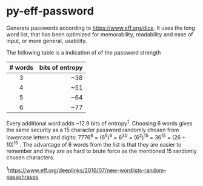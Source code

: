 # py-eff-password

Generate passwords according to https://www.eff.org/dice. It uses the long word list, that has been optimized for memorability, readability and ease of input, or more general, usability.

The following table is a indication of of the password strength

| # words | bits of entropy |
|:-------:|----------------:|
| 3 | ~38 |
| 4 | ~51 |
| 5 | ~64 |
| 6 | ~77 |

Every additional word adds ~12.9 bits of entropy<sup>1</sup>. 
Choosing 6 words gives the same security as a 15 character password randomly chosen from lowercase letters and digits: 7776<sup>6</sup> = (6<sup>5</sup>)<sup>6</sup> = 6<sup>30</sup> = (6<sup>2</sup>)<sup>15</sup> = 36<sup>15</sup> = (26 + 10)<sup>15</sup> <!-- $7776^6 = (6^5)^6 = 6^{30} = (6^2)^{15} = 36^{15} = (26 + 10)^{15}$ -->. The advantage of 6 words from the list is that they are easier to remember and they are as hard to brute force as the mentioned 15 randomly chosen characters.

<sup>1</sup>https://www.eff.org/deeplinks/2016/07/new-wordlists-random-passphrases
